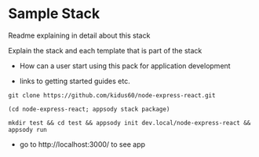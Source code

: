 # Sample Stack

Readme explaining in detail about this stack

Explain the stack and each template that is part of the stack

- How can a user start using this pack for application development

- links to getting started guides etc.

`git clone https://github.com/kidus60/node-express-react.git `

`(cd node-express-react; appsody stack package)`

`mkdir test && cd test && appsody init dev.local/node-express-react && appsody run`

- go to http://localhost:3000/ to see app
